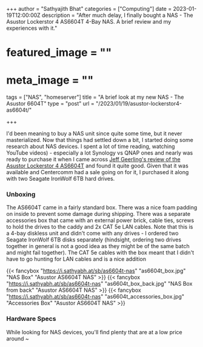 +++
author = "Sathyajith Bhat"
categories = ["Computing"]
date = 2023-01-19T12:00:00Z
description = "After much delay, I finally bought a NAS - The Asustor Lockerstor 4 AS6604T 4-Bay NAS. A brief review and my experiences with it."
# featured_image = ""
# meta_image = "" 
tags = ["NAS", "homeserver"]
title = "A brief look at my new NAS - The Asustor 6604T"
type = "post"
url = "/2023/01/19/asustor-lockerstor4-as6604t/"

+++

I'd been meaning to buy a NAS unit since quite some time, but it never masterialized. Now that things had settled down a bit, I started doing some research about NAS devices. I spent a lot of time reading, watching YouTube videos) - especially a lot Synology vs QNAP ones and nearly was ready to purchase it when I came across [Jeff Geerling's review of the Asustor Lockerstor 4 AS6604T](https://www.youtube.com/watch?v=vBccak8f-VY) and found it quite good. Given that it was available and Centercomm had a sale going on for it, I purchased it along with two Seagate IronWolf 6TB hard drives.

### Unboxing

The AS6604T came in a fairly standard box. There was a nice foam padding on inside to prevent some damage during shipping. There was a separate accessories box that came with an external power brick, cable ties, screws to hold the drives to the caddy and 2x CAT 5e LAN cables. Note that this is a 4-bay diskless unit and didn't come with any drives - I ordered two Seagate IronWolf 6TB disks separately (hindsight, ordering two drives together in general is not a good idea as they might be of the same batch and might fail together). The CAT 5e cables with the box meant that I didn't have to go hunting for LAN cables and is a nice addition


{{< fancybox "https://i.sathyabh.at/sb/as6604t-nas" "as6604t_box.jpg" "NAS Box" "Asustor AS6604T NAS" >}}
{{< fancybox "https://i.sathyabh.at/sb/as6604t-nas" "as6604t_box_back.jpg" "NAS Box from back" "Asustor AS6604T NAS" >}}
{{< fancybox "https://i.sathyabh.at/sb/as6604t-nas" "as6604t_accessories_box.jpg" "Accessories Box" "Asustor AS6604T NAS" >}}

### Hardware Specs

While looking for NAS devices, you'll find plenty that are at a low price around ~